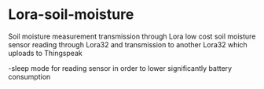 # Lora-soil-moisture
Soil moisture measurement transmission through Lora
low cost soil moisture sensor reading through Lora32 and transmission to another Lora32 which uploads to Thingspeak

-sleep mode for reading sensor in order to lower significantly battery consumption

